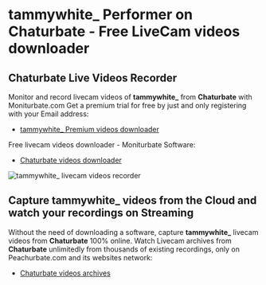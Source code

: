 # tammywhite_ Performer on Chaturbate - Free LiveCam videos downloader

## Chaturbate Live Videos Recorder

Monitor and record livecam videos of **tammywhite_** from **Chaturbate** with Moniturbate.com
Get a premium trial for free by just and only registering with your Email address:
* [tammywhite_ Premium videos downloader](https://moniturbate.com/request-demo-licence-key.html)

Free livecam videos downloader - Moniturbate Software:
* [Chaturbate videos downloader](https://moniturbate.com/moniturbate-download-software.html)

![tammywhite_ livecam videos recorder](https://peachurnet.com/templates/moniturbate-software.png)


## Capture tammywhite_ videos from the Cloud and watch your recordings on Streaming

Without the need of downloading a software, capture **tammywhite_** livecam videos from **Chaturbate** 100% online.
Watch Livecam archives from **Chaturbate** unlimitedly from thousands of existing recordings, only on Peachurbate.com and its websites network:
* [Chaturbate videos archives](https://peachurnet.com/)